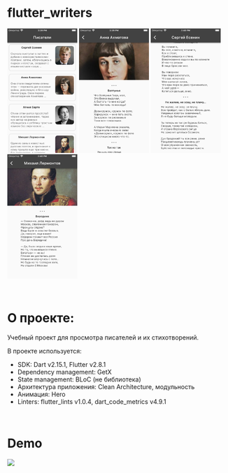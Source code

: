 # flutter_writers

<img src=".github/screen-1.png" width=160>  <img src=".github/screen-2.png" width=160>  <img src=".github/screen-3.png" width=160>  <img src=".github/screen-4.png" width=160>

<br>

# О проекте:

Учебный проект для просмотра писателей и их стихотворений.

В проекте используется:

- SDK: Dart v2.15.1, Flutter v2.8.1
- Dependency management: GetX
- State management: BLoC (не библиотека)
- Архитектура приложения: Clean Architecture, модульность
- Анимация: Hero
- Linters: flutter_lints v1.0.4, dart_code_metrics v4.9.1

<br>

# Demo

<img src=".github/demo.gif" height=440>
